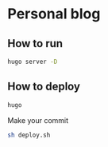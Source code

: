 # Personal blog

## How to run

```sh
hugo server -D
```

## How to deploy

```sh
hugo
```

Make your commit

```sh
sh deploy.sh
```
